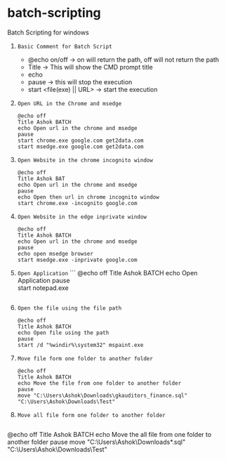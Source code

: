 # batch-scripting
Batch Scripting for windows
1. ```Basic Comment for Batch Script```
   - @echo on/off -> on will return the path, off will not return the path
   - Title <Basic Tile> -> This will show the CMD prompt title
   - echo <Description>
   - pause -> this will stop the execution
   - start <file(exe) || URL> -> start the execution
     
2. ```Open URL in the Chrome and msedge```
   
   ```
   @echo off
   Title Ashok BATCH
   echo Open url in the chrome and msedge
   pause
   start chrome.exe google.com get2data.com
   start msedge.exe google.com get2data.com
   ```
   
4. ```Open Website in the chrome incognito window```
   
   ```
   @echo off
   Title Ashok BAT
   echo Open url in the chrome and msedge
   pause
   echo Open then url in chrome incognito window
   start chrome.exe -incognito google.com
   ```
5. ```Open Website in the edge inprivate window```
    ```
   @echo off
   Title Ashok BATCH
   echo Open url in the chrome and msedge
   pause
   echo open msedge browser
   start msedge.exe -inprivate google.com
   ```
6. ```Open Application``` 
       ```
      @echo off
      Title Ashok BATCH
      echo Open Application
      pause      
      start notepad.exe
      ```
7. ```Open the file using the file path```
    ```
   @echo off
   Title Ashok BATCH   
   echo Open file using the path
    pause
   start /d "%windir%\system32" mspaint.exe
   ```
8. ```Move file form one folder to another folder```
    ```
   @echo off
   Title Ashok BATCH
   echo Move the file from one folder to another folder
   pause
   move "C:\Users\Ashok\Downloads\gkauditors_finance.sql" "C:\Users\Ashok\Downloads\Test"
   ```
9.  ```Move all file form one folder to another folder```
    ```
   @echo off
   Title Ashok BATCH
   echo Move the all file from one folder to another folder
   pause
   move "C:\Users\Ashok\Downloads\*.sql" "C:\Users\Ashok\Downloads\Test"
   ```
